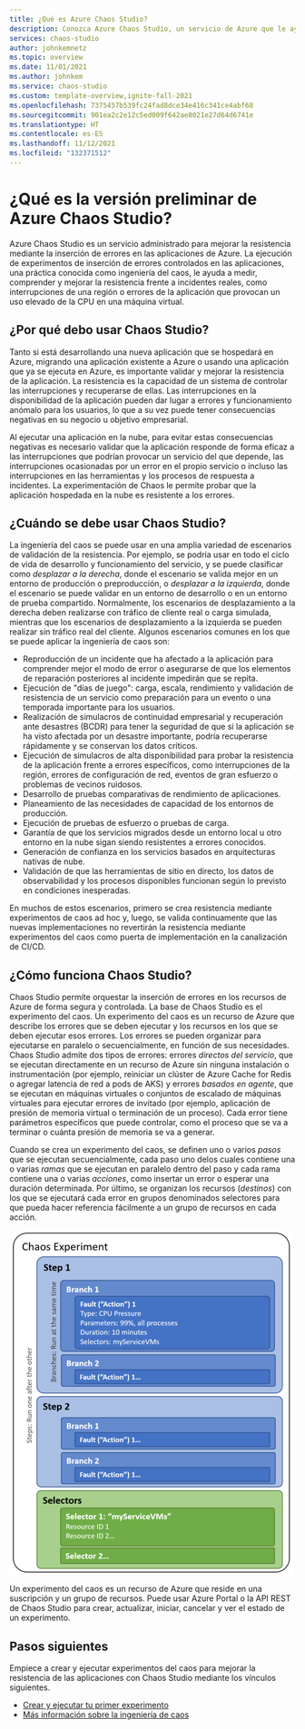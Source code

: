 ```yaml
---
title: ¿Qué es Azure Chaos Studio?
description: Conozca Azure Chaos Studio, un servicio de Azure que le ayuda a medir, entender y construir la resistencia de aplicaciones y servicios a los incidentes del mundo real utilizando la ingeniería del caos para insertar errores en su servicio y luego supervisar cómo responde a las interrupciones.
services: chaos-studio
author: johnkemnetz
ms.topic: overview
ms.date: 11/01/2021
ms.author: johnkem
ms.service: chaos-studio
ms.custom: template-overview,ignite-fall-2021
ms.openlocfilehash: 7375457b539fc24fad8dce34e416c341ce4abf68
ms.sourcegitcommit: 901ea2c2e12c5ed009f642ae8021e27d64d6741e
ms.translationtype: HT
ms.contentlocale: es-ES
ms.lasthandoff: 11/12/2021
ms.locfileid: "132371512"
---
```

# <a name="what-is-azure-chaos-studio-preview"></a>¿Qué es la versión preliminar de Azure Chaos Studio?

Azure Chaos Studio es un servicio administrado para mejorar la resistencia mediante la inserción de errores en las aplicaciones de Azure. La ejecución de experimentos de inserción de errores controlados en las aplicaciones, una práctica conocida como ingeniería del caos, le ayuda a medir, comprender y mejorar la resistencia frente a incidentes reales, como interrupciones de una región o errores de la aplicación que provocan un uso elevado de la CPU en una máquina virtual.

## <a name="why-should-i-use-chaos-studio"></a>¿Por qué debo usar Chaos Studio?

Tanto si está desarrollando una nueva aplicación que se hospedará en Azure, migrando una aplicación existente a Azure o usando una aplicación que ya se ejecuta en Azure, es importante validar y mejorar la resistencia de la aplicación. La resistencia es la capacidad de un sistema de controlar las interrupciones y recuperarse de ellas. Las interrupciones en la disponibilidad de la aplicación pueden dar lugar a errores y funcionamiento anómalo para los usuarios, lo que a su vez puede tener consecuencias negativas en su negocio u objetivo empresarial.

Al ejecutar una aplicación en la nube, para evitar estas consecuencias negativas es necesario validar que la aplicación responde de forma eficaz a las interrupciones que podrían provocar un servicio del que depende, las interrupciones ocasionadas por un error en el propio servicio o incluso las interrupciones en las herramientas y los procesos de respuesta a incidentes. La experimentación de Chaos le permite probar que la aplicación hospedada en la nube es resistente a los errores.

## <a name="when-would-i-use-chaos-studio"></a>¿Cuándo se debe usar Chaos Studio?

La ingeniería del caos se puede usar en una amplia variedad de escenarios de validación de la resistencia. Por ejemplo, se podría usar en todo el ciclo de vida de desarrollo y funcionamiento del servicio, y se puede clasificar como *desplazar a la derecha*, donde el escenario se valida mejor en un entorno de producción o preproducción, o *desplazar a la izquierda*, donde el escenario se puede validar en un entorno de desarrollo o en un entorno de prueba compartido. Normalmente, los escenarios de desplazamiento a la derecha deben realizarse con tráfico de cliente real o carga simulada, mientras que los escenarios de desplazamiento a la izquierda se pueden realizar sin tráfico real del cliente. Algunos escenarios comunes en los que se puede aplicar la ingeniería de caos son:
* Reproducción de un incidente que ha afectado a la aplicación para comprender mejor el modo de error o asegurarse de que los elementos de reparación posteriores al incidente impedirán que se repita.
* Ejecución de "días de juego": carga, escala, rendimiento y validación de resistencia de un servicio como preparación para un evento o una temporada importante para los usuarios.
* Realización de simulacros de continuidad empresarial y recuperación ante desastres (BCDR) para tener la seguridad de que si la aplicación se ha visto afectada por un desastre importante, podría recuperarse rápidamente y se conservan los datos críticos.
* Ejecución de simulacros de alta disponibilidad para probar la resistencia de la aplicación frente a errores específicos, como interrupciones de la región, errores de configuración de red, eventos de gran esfuerzo o problemas de vecinos ruidosos.
* Desarrollo de pruebas comparativas de rendimiento de aplicaciones.
* Planeamiento de las necesidades de capacidad de los entornos de producción.
* Ejecución de pruebas de esfuerzo o pruebas de carga.
* Garantía de que los servicios migrados desde un entorno local u otro entorno en la nube sigan siendo resistentes a errores conocidos.
* Generación de confianza en los servicios basados en arquitecturas nativas de nube.
* Validación de que las herramientas de sitio en directo, los datos de observabilidad y los procesos disponibles funcionan según lo previsto en condiciones inesperadas.

En muchos de estos escenarios, primero se crea resistencia mediante experimentos de caos ad hoc y, luego, se valida continuamente que las nuevas implementaciones no revertirán la resistencia mediante experimentos del caos como puerta de implementación en la canalización de CI/CD.

## <a name="how-does-chaos-studio-work"></a>¿Cómo funciona Chaos Studio?

Chaos Studio permite orquestar la inserción de errores en los recursos de Azure de forma segura y controlada. La base de Chaos Studio es el experimento del caos. Un experimento del caos es un recurso de Azure que describe los errores que se deben ejecutar y los recursos en los que se deben ejecutar esos errores. Los errores se pueden organizar para ejecutarse en paralelo o secuencialmente, en función de sus necesidades. Chaos Studio admite dos tipos de errores: errores *directos del servicio*, que se ejecutan directamente en un recurso de Azure sin ninguna instalación o instrumentación (por ejemplo, reiniciar un clúster de Azure Cache for Redis o agregar latencia de red a pods de AKS) y errores *basados en agente*, que se ejecutan en máquinas virtuales o conjuntos de escalado de máquinas virtuales para ejecutar errores de invitado (por ejemplo, aplicación de presión de memoria virtual o terminación de un proceso). Cada error tiene parámetros específicos que puede controlar, como el proceso que se va a terminar o cuánta presión de memoria se va a generar.

Cuando se crea un experimento del caos, se definen uno o varios *pasos* que se ejecutan secuencialmente, cada paso uno delos cuales contiene una o varias *ramas* que se ejecutan en paralelo dentro del paso y cada rama contiene una o varias *acciones*, como insertar un error o esperar una duración determinada. Por último, se organizan los recursos (*destinos*) con los que se ejecutará cada error en grupos denominados selectores para que pueda hacer referencia fácilmente a un grupo de recursos en cada acción.

![Diagrama que muestra el diseño de un experimento del caos.](images/chaos-experiment.png)

Un experimento del caos es un recurso de Azure que reside en una suscripción y un grupo de recursos. Puede usar Azure Portal o la API REST de Chaos Studio para crear, actualizar, iniciar, cancelar y ver el estado de un experimento.

## <a name="next-steps"></a>Pasos siguientes
Empiece a crear y ejecutar experimentos del caos para mejorar la resistencia de las aplicaciones con Chaos Studio mediante los vínculos siguientes.
- [Crear y ejecutar tu primer experimento](chaos-studio-tutorial-service-direct-portal.md)
- [Más información sobre la ingeniería de caos](chaos-studio-chaos-engineering-overview.md)
